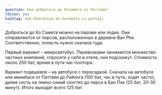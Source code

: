 ```yaml
---
question: Как добраться до Косамета из Паттайи?
ldjson: yes
hashtag: kak-dobratsya-do-kosameta-iz-pattaji
---
```


 Добраться до Ко Самета можно на пароме или лодке. Они отправляются от пирсов, расположенных в деревне Ban Phe. Соответственно, попасть нужно сначала туда.

Первый вариант – микроавтобус. Перевозками занимается множество частных компаний, спросите у себя в отеле, они подскажут. Стоимость около 250 бат, время в пути час-полтора.

Вариант подешевле – на автобусе с пересадкой. Сначала на автобусе или минибасе от Паттайи до Районга (100 бат, час в пути, ходят часто), далее сесть на темно-синий сонгтео до пирса в Бан Пхе (25 бат, 20-30 минут). Итого выходит всего 125 бат.
